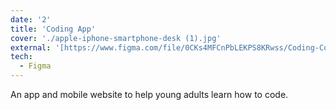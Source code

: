 ```yaml
---
date: '2'
title: 'Coding App'
cover: './apple-iphone-smartphone-desk (1).jpg'
external: '[https://www.figma.com/file/0CKs4MFCnPbLEKPS8KRwss/Coding-Courses-App?node-id=74%3A216&t=AcrK1YSXwvYjL9he-3]'
tech:
  - Figma
---
```


An app and mobile website to help young adults learn how to code.
